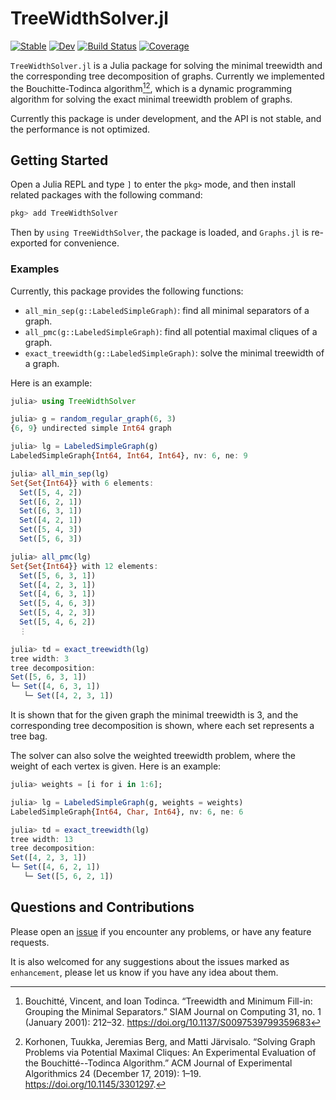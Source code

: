 # TreeWidthSolver.jl

[![Stable](https://img.shields.io/badge/docs-stable-blue.svg)](https://ArrogantGao.github.io/TreeWidthSolver.jl/stable/)
[![Dev](https://img.shields.io/badge/docs-dev-blue.svg)](https://ArrogantGao.github.io/TreeWidthSolver.jl/dev/)
[![Build Status](https://github.com/ArrogantGao/TreeWidthSolver.jl/actions/workflows/CI.yml/badge.svg?branch=main)](https://github.com/ArrogantGao/TreeWidthSolver.jl/actions/workflows/CI.yml?query=branch%3Amain)
[![Coverage](https://codecov.io/gh/ArrogantGao/TamakiTreeWidth.jl/branch/main/graph/badge.svg)](https://codecov.io/gh/ArrogantGao/TamakiTreeWidth.jl)


`TreeWidthSolver.jl` is a Julia package for solving the minimal treewidth and the corresponding tree decomposition of graphs. Currently we implemented the Bouchitte-Todinca algorithm[^Bouchitté][^Korhonen], which is a dynamic programming algorithm for solving the exact minimal treewidth problem of graphs.

Currently this package is under development, and the API is not stable, and the performance is not optimized.

## Getting Started

Open a Julia REPL and type `]` to enter the `pkg>` mode, and then install related packages with the following command:
```julia
pkg> add TreeWidthSolver
```
Then by `using TreeWidthSolver`, the package is loaded, and `Graphs.jl` is re-exported for convenience.

### Examples

Currently, this package provides the following functions:
* `all_min_sep(g::LabeledSimpleGraph)`: find all minimal separators of a graph.
* `all_pmc(g::LabeledSimpleGraph)`: find all potential maximal cliques of a graph.
* `exact_treewidth(g::LabeledSimpleGraph)`: solve the minimal treewidth of a graph.

Here is an example:

```julia
julia> using TreeWidthSolver

julia> g = random_regular_graph(6, 3)
{6, 9} undirected simple Int64 graph

julia> lg = LabeledSimpleGraph(g)
LabeledSimpleGraph{Int64, Int64, Int64}, nv: 6, ne: 9

julia> all_min_sep(lg)
Set{Set{Int64}} with 6 elements:
  Set([5, 4, 2])
  Set([6, 2, 1])
  Set([6, 3, 1])
  Set([4, 2, 1])
  Set([5, 4, 3])
  Set([5, 6, 3])

julia> all_pmc(lg)
Set{Set{Int64}} with 12 elements:
  Set([5, 6, 3, 1])
  Set([4, 2, 3, 1])
  Set([4, 6, 3, 1])
  Set([5, 4, 6, 3])
  Set([5, 4, 2, 3])
  Set([5, 4, 6, 2])
  ⋮ 

julia> td = exact_treewidth(lg)
tree width: 3
tree decomposition:
Set([5, 6, 3, 1])
└─ Set([4, 6, 3, 1])
   └─ Set([4, 2, 3, 1])
```
It is shown that for the given graph the minimal treewidth is $3$, and the corresponding tree decomposition is shown, where each set represents a tree bag.

The solver can also solve the weighted treewidth problem, where the weight of each vertex is given. Here is an example:

```julia
julia> weights = [i for i in 1:6];

julia> lg = LabeledSimpleGraph(g, weights = weights)
LabeledSimpleGraph{Int64, Char, Int64}, nv: 6, ne: 6

julia> td = exact_treewidth(lg)
tree width: 13
tree decomposition:
Set([4, 2, 3, 1])
└─ Set([4, 6, 2, 1])
   └─ Set([5, 6, 2, 1])
```

## Questions and Contributions

Please open an [issue](https://github.com/ArrogantGao/TreeWidthSolver.jl/issues) if you encounter any problems, or have any feature requests.

It is also welcomed for any suggestions about the issues marked as `enhancement`, please let us know if you have any idea about them.

<!-- References -->

[^Bouchitté]: Bouchitté, Vincent, and Ioan Todinca. “Treewidth and Minimum Fill-in: Grouping the Minimal Separators.” SIAM Journal on Computing 31, no. 1 (January 2001): 212–32. https://doi.org/10.1137/S0097539799359683
[^Korhonen]: Korhonen, Tuukka, Jeremias Berg, and Matti Järvisalo. “Solving Graph Problems via Potential Maximal Cliques: An Experimental Evaluation of the Bouchitté--Todinca Algorithm.” ACM Journal of Experimental Algorithmics 24 (December 17, 2019): 1–19. https://doi.org/10.1145/3301297.